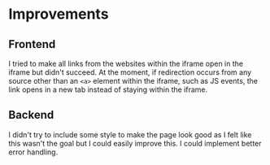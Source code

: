 # Improvements

## Frontend

I tried to make all links from the websites within the iframe open in the iframe but didn't succeed. At the moment, if redirection occurs from any source other than an `<a>` element within the iframe, such as JS events, the link opens in a new tab instead of staying within the iframe.

## Backend

I didn't try to include some style to make the page look good as I felt like this wasn't the goal but I could easily improve this. I could implement better error handling.
